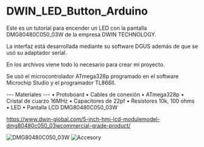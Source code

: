 # DWIN_LED_Button_Arduino

Este es un tutorial para encender un LED con la pantalla DMG80480C050_03W de la empresa DWIN TECHNOLOGY.

La interfaz está desarrollada mediante su software DGUS además de que se usó su adaptador serial.

En los archivos viene todo lo necesario para crear mi proyecto.

Se usó el microcontrolador ATmega328p programado en el software Microchip Studio y el programador TL866II.

--- Materiales ---
•	Protoboard
•	Cables de conexión
•	ATmega328p
•	Cristal de cuarzo 16MHz
•	Capacitores de 22pf
•	Resistores 10k, 100 ohms
•	LED
•	Pantalla LCD DMG80480C050_03W

https://www.dwin-global.com/5-inch-hmi-lcd-modulemodel-dmg80480c050_03wcommercial-grade-product/

![DMG80480C050_03W](https://user-images.githubusercontent.com/105074465/182043494-d6033181-bcb5-4ca9-b32a-b04fc4c9c1a5.jpg)
![Accesory](https://user-images.githubusercontent.com/105074465/182043356-9017374c-45f9-42e4-8133-5c4d6c533b23.jpg)
